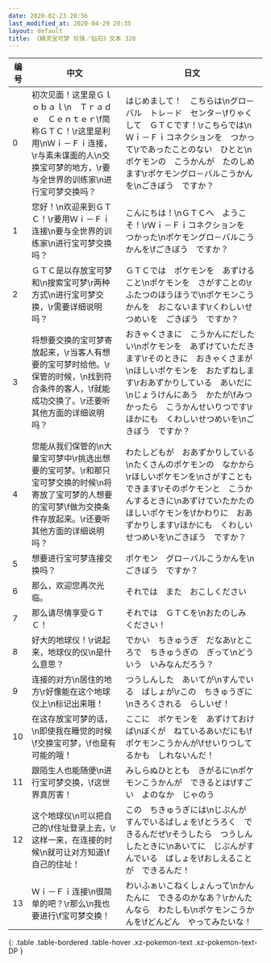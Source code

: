 ```yaml
---
date: 2020-02-23 20:56
last_modified_at: 2020-04-29 20:35
layout: default
title: 《精灵宝可梦 珍珠／钻石》文本 328
---
```

| 编号 | 中文 | 日文 |
| ---- | ---- | ---- |
| 0 | 初次见面！这里是Ｇｌｏｂａｌ\n　Ｔｒａｄｅ　Ｃｅｎｔｅｒ\f简称ＧＴＣ！\r这里是利用\nＷｉ－Ｆｉ连接，\r与素未谋面的人\n交换宝可梦的地方，\r要与全世界的训练家\n进行宝可梦交换吗？ | はじめまして！　こちらは\nグロ－バル　トレ－ド　センタ－\fりゃくして　ＧＴＣです！\rこちらでは\nＷｉ－Ｆｉコネクションを　つかって\rであったことのない　ひとと\nポケモンの　こうかんが　たのしめます\rポケモングロ－バルこうかんを\nごきぼう　ですか？ |
| 1 | 您好！\n欢迎来到ＧＴＣ！\r要用Ｗｉ－Ｆｉ连接\n要与全世界的训练家\n进行宝可梦交换吗？ | こんにちは！\nＧＴＣへ　ようこそ！\rＷｉ－Ｆｉコネクションを　つかった\nポケモングロ－バルこうかんを\fごきぼう　ですか？ |
| 2 | ＧＴＣ是以存放宝可梦和\n搜索宝可梦\r两种方式\n进行宝可梦交换，\r需要详细说明吗？ | ＧＴＣでは　ポケモンを　あずけること\nポケモンを　さがすことの\rふたつのほうほうで\nポケモンこうかんを　おこないます\rくわしいせつめいを　ごきぼう　ですか？ |
| 3 | 将想要交换的宝可梦寄放起来，\r当客人有想要的宝可梦时给他。\r保管的时候，\n找到符合条件的客人，\f就能成功交换了。\r还要听其他方面的详细说明吗？ | おきゃくさまに　こうかんにだしたい\nポケモンを　あずけていただきます\rそのときに　おきゃくさまが\nほしいポケモンを　おたずねします\rおあずかりしている　あいだに\nじょうけんにあう　かたが\fみつかったら　こうかんせいりつです\rほかにも　くわしいせつめいを\nごきぼう　ですか？ |
| 4 | 您能从我们保管的\n大量宝可梦中\r挑选出想要的宝可梦。\r和那只宝可梦交换的时候\n将寄放了宝可梦的人想要的宝可梦\f做为交换条件存放起来。\r还要听其他方面的详细说明吗？ | わたしどもが　おあずかりしている\nたくさんのポケモンの　なかから\rほしいポケモンを\nさがすことも　できます\rそのポケモンと　こうかんするときに\nあずけていたかたの　ほしいポケモンを\fかわりに　おあずかりします\rほかにも　くわしいせつめいを\nごきぼう　ですか？ |
| 5 | 想要进行宝可梦连接交换吗？ | ポケモン　グロ－バルこうかんを\nごきぼう　ですか？ |
| 6 | 那么，欢迎您再次光临。 | それでは　また　おこしください |
| 7 | 那么请尽情享受ＧＴＣ！ | それでは　ＧＴＣを\nおたのしみ　ください！ |
| 8 | 好大的地球仪！\r说起来，地球仪的仪\n是什么意思？ | でかい　ちきゅうぎ　だなあ\rところで　ちきゅうぎの　ぎって\nどういう　いみなんだろう？ |
| 9 | 连接的对方\n居住的地方\r好像能在这个地球仪上\n标记出来哦！ | つうしんした　あいてが\nすんでいる　ばしょが\rこの　ちきゅうぎに\nきろくされる　らしいぜ！ |
| 10 | 在这存放宝可梦的话，\n即使我在睡觉的时候\f交换宝可梦，\f也是有可能的哦！ | ここに　ポケモンを　あずけておけば\nぼくが　ねているあいだにも\fポケモンこうかんが\fせいりつしてるかも　しれないんだ！ |
| 11 | 跟陌生人也能随便\n进行宝可梦交换，\f这世界真厉害！ | みしらぬひととも　きがるに\nポケモンこうかんが　できるとは\fすごい　よのなか　じゃのう |
| 12 | 这个地球仪\n可以把自己的\f住址登录上去，\r这样一来，在连接的时候\n就可让对方知道\f自己的住址！ | この　ちきゅうぎには\nじぶんが　すんでいるばしょを\fとうろく　できるんだぜ\rそうしたら　つうしんしたときに\nあいてに　じぶんがすんでいる　ばしょを\fおしえることが　できるんだ！ |
| 13 | Ｗｉ－Ｆｉ连接\n很简单的吧？\r那么\n我也要进行\f宝可梦交换！ | わいふぁいこねくしょんって\nかんたんに　できるのかなあ？\rかんたんなら　わたしも\nポケモンこうかんを\fどんどん　やってみたいな！ |
{: .table .table-bordered .table-hover .xz-pokemon-text .xz-pokemon-text-DP }